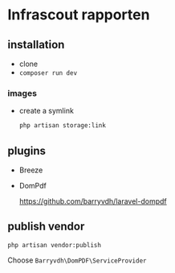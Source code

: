 # Infrascout rapporten

## installation

- clone
- `composer run dev`

### images

- create a symlink
  ```bash
  php artisan storage:link
  ```

## plugins

- Breeze
- DomPdf

  https://github.com/barryvdh/laravel-dompdf

## publish vendor

```
php artisan vendor:publish
```

Choose `Barryvdh\DomPDF\ServiceProvider`
